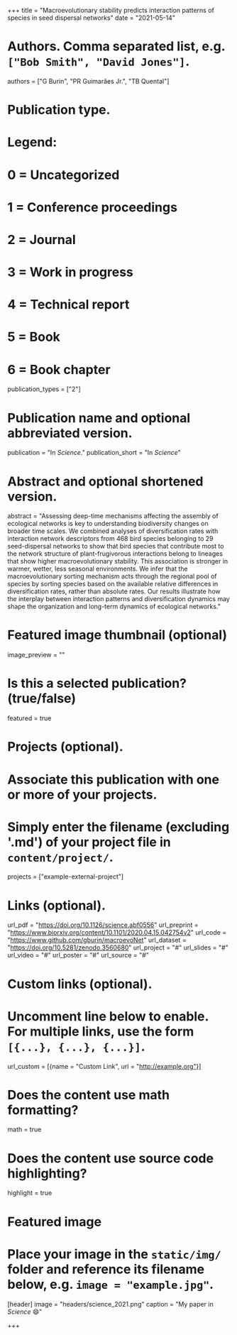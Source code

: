 +++
title = "Macroevolutionary stability predicts interaction patterns of species in seed dispersal networks"
date = "2021-05-14"

# Authors. Comma separated list, e.g. `["Bob Smith", "David Jones"]`.
authors = ["G Burin", "PR Guimarães Jr.", "TB Quental"]

# Publication type.
# Legend:
# 0 = Uncategorized
# 1 = Conference proceedings
# 2 = Journal
# 3 = Work in progress
# 4 = Technical report
# 5 = Book
# 6 = Book chapter
publication_types = ["2"]

# Publication name and optional abbreviated version.
publication = "In *Science*."
publication_short = "In *Science*"

# Abstract and optional shortened version.
abstract = "Assessing deep-time mechanisms affecting the assembly of ecological networks is key to understanding biodiversity changes on broader time scales. We combined analyses of diversification rates with interaction network descriptors from 468 bird species belonging to 29 seed-dispersal networks to show that bird species that contribute most to the network structure of plant-frugivorous interactions belong to lineages that show higher macroevolutionary stability. This association is stronger in warmer, wetter, less seasonal environments. We infer that the macroevolutionary sorting mechanism acts through the regional pool of species by sorting species based on the available relative differences in diversification rates, rather than absolute rates. Our results illustrate how the interplay between interaction patterns and diversification dynamics may shape the organization and long-term dynamics of ecological networks."

# Featured image thumbnail (optional)
image_preview = ""

# Is this a selected publication? (true/false)
featured = true

# Projects (optional).
#   Associate this publication with one or more of your projects.
#   Simply enter the filename (excluding '.md') of your project file in `content/project/`.
projects = ["example-external-project"]

# Links (optional).
url_pdf = "https://doi.org/10.1126/science.abf0556"
url_preprint = "https://www.biorxiv.org/content/10.1101/2020.04.15.042754v2"
url_code = "https://www.github.com/gburin/macroevoNet"
url_dataset = "https://doi.org/10.5281/zenodo.3560680"
url_project = "#"
url_slides = "#"
url_video = "#"
url_poster = "#"
url_source = "#"

# Custom links (optional).
#   Uncomment line below to enable. For multiple links, use the form `[{...}, {...}, {...}]`.
url_custom = [{name = "Custom Link", url = "http://example.org"}]

# Does the content use math formatting?
math = true

# Does the content use source code highlighting?
highlight = true

# Featured image
# Place your image in the `static/img/` folder and reference its filename below, e.g. `image = "example.jpg"`.
[header]
image = "headers/science_2021.png"
caption = "My paper in *Science* :smile:"

+++
